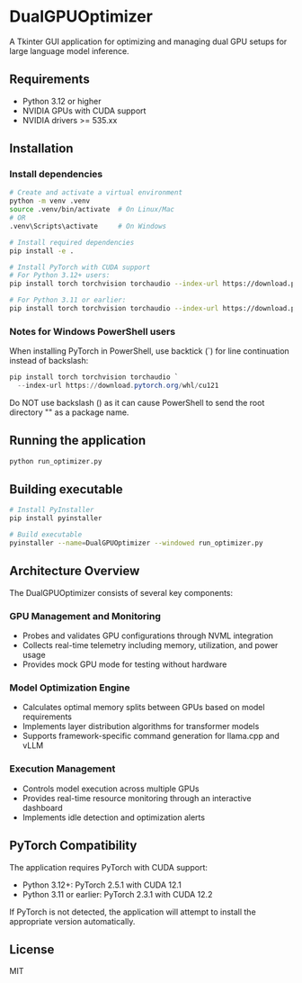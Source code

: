 # DualGPUOptimizer

A Tkinter GUI application for optimizing and managing dual GPU setups for large language model inference.

## Requirements

- Python 3.12 or higher
- NVIDIA GPUs with CUDA support
- NVIDIA drivers >= 535.xx

## Installation

### Install dependencies

```bash
# Create and activate a virtual environment
python -m venv .venv
source .venv/bin/activate  # On Linux/Mac
# OR
.venv\Scripts\activate     # On Windows

# Install required dependencies
pip install -e .

# Install PyTorch with CUDA support
# For Python 3.12+ users:
pip install torch torchvision torchaudio --index-url https://download.pytorch.org/whl/cu121

# For Python 3.11 or earlier:
pip install torch torchvision torchaudio --index-url https://download.pytorch.org/whl/cu122
```

### Notes for Windows PowerShell users

When installing PyTorch in PowerShell, use backtick (`) for line continuation instead of backslash:

```powershell
pip install torch torchvision torchaudio `
  --index-url https://download.pytorch.org/whl/cu121
```

Do NOT use backslash (\) as it can cause PowerShell to send the root directory "\" as a package name.

## Running the application

```bash
python run_optimizer.py
```

## Building executable

```bash
# Install PyInstaller
pip install pyinstaller

# Build executable
pyinstaller --name=DualGPUOptimizer --windowed run_optimizer.py
```

## Architecture Overview

The DualGPUOptimizer consists of several key components:

### GPU Management and Monitoring
- Probes and validates GPU configurations through NVML integration
- Collects real-time telemetry including memory, utilization, and power usage
- Provides mock GPU mode for testing without hardware

### Model Optimization Engine
- Calculates optimal memory splits between GPUs based on model requirements
- Implements layer distribution algorithms for transformer models
- Supports framework-specific command generation for llama.cpp and vLLM

### Execution Management
- Controls model execution across multiple GPUs
- Provides real-time resource monitoring through an interactive dashboard
- Implements idle detection and optimization alerts

## PyTorch Compatibility

The application requires PyTorch with CUDA support:

- Python 3.12+: PyTorch 2.5.1 with CUDA 12.1
- Python 3.11 or earlier: PyTorch 2.3.1 with CUDA 12.2

If PyTorch is not detected, the application will attempt to install the appropriate version automatically.

## License

MIT